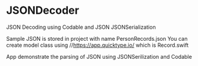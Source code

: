 # JSONDecoder
JSON Decoding using Codable and JSON JSONSerialization

Sample JSON is stored in project with name PersonRecords.json
You can create model class using //https://app.quicktype.io/ which is Record.swift

App demonstrate the parsing of JSON using JSONSerilization and Codable 

